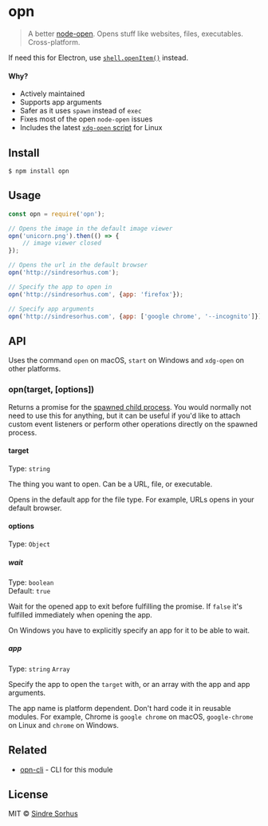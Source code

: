 # opn

> A better [node-open](https://github.com/pwnall/node-open). Opens stuff like websites, files, executables.
> Cross-platform.

If need this for Electron, use [`shell.openItem()`](https://electronjs.org/docs/api/shell#shellopenitemfullpath)
instead.

#### Why?

- Actively maintained
- Supports app arguments
- Safer as it uses `spawn` instead of `exec`
- Fixes most of the open `node-open` issues
- Includes the
  latest [`xdg-open` script](http://cgit.freedesktop.org/xdg/xdg-utils/commit/?id=c55122295c2a480fa721a9614f0e2d42b2949c18)
  for Linux

## Install

```
$ npm install opn
```

## Usage

```js
const opn = require('opn');

// Opens the image in the default image viewer
opn('unicorn.png').then(() => {
	// image viewer closed
});

// Opens the url in the default browser
opn('http://sindresorhus.com');

// Specify the app to open in
opn('http://sindresorhus.com', {app: 'firefox'});

// Specify app arguments
opn('http://sindresorhus.com', {app: ['google chrome', '--incognito']});
```

## API

Uses the command `open` on macOS, `start` on Windows and `xdg-open` on other platforms.

### opn(target, [options])

Returns a promise for
the [spawned child process](https://nodejs.org/api/child_process.html#child_process_class_childprocess). You would
normally not need to use this for anything, but it can be useful if you'd like to attach custom event listeners or
perform other operations directly on the spawned process.

#### target

Type: `string`

The thing you want to open. Can be a URL, file, or executable.

Opens in the default app for the file type. For example, URLs opens in your default browser.

#### options

Type: `Object`

##### wait

Type: `boolean`<br>
Default: `true`

Wait for the opened app to exit before fulfilling the promise. If `false` it's fulfilled immediately when opening the
app.

On Windows you have to explicitly specify an app for it to be able to wait.

##### app

Type: `string` `Array`

Specify the app to open the `target` with, or an array with the app and app arguments.

The app name is platform dependent. Don't hard code it in reusable modules. For example, Chrome is `google chrome` on
macOS, `google-chrome` on Linux and `chrome` on Windows.

## Related

- [opn-cli](https://github.com/sindresorhus/opn-cli) - CLI for this module

## License

MIT © [Sindre Sorhus](https://sindresorhus.com)
